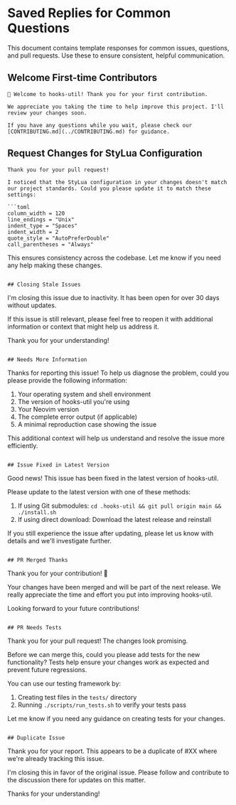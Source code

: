 # Saved Replies for Common Questions

This document contains template responses for common issues, questions, and pull requests. Use these to ensure consistent, helpful communication.

## Welcome First-time Contributors

```
👋 Welcome to hooks-util! Thank you for your first contribution.

We appreciate you taking the time to help improve this project. I'll review your changes soon.

If you have any questions while you wait, please check our [CONTRIBUTING.md](../CONTRIBUTING.md) for guidance.
```

## Request Changes for StyLua Configuration

```
Thank you for your pull request! 

I noticed that the StyLua configuration in your changes doesn't match our project standards. Could you please update it to match these settings:

```toml
column_width = 120
line_endings = "Unix"
indent_type = "Spaces"
indent_width = 2
quote_style = "AutoPreferDouble"
call_parentheses = "Always"
```

This ensures consistency across the codebase. Let me know if you need any help making these changes.
```

## Closing Stale Issues

```
I'm closing this issue due to inactivity. It has been open for over 30 days without updates.

If this issue is still relevant, please feel free to reopen it with additional information or context that might help us address it. 

Thank you for your understanding!
```

## Needs More Information

```
Thanks for reporting this issue! To help us diagnose the problem, could you please provide the following information:

1. Your operating system and shell environment
2. The version of hooks-util you're using
3. Your Neovim version
4. The complete error output (if applicable)
5. A minimal reproduction case showing the issue

This additional context will help us understand and resolve the issue more efficiently.
```

## Issue Fixed in Latest Version

```
Good news! This issue has been fixed in the latest version of hooks-util.

Please update to the latest version with one of these methods:
1. If using Git submodules: `cd .hooks-util && git pull origin main && ./install.sh`
2. If using direct download: Download the latest release and reinstall

If you still experience the issue after updating, please let us know with details and we'll investigate further.
```

## PR Merged Thanks

```
Thank you for your contribution! 🎉

Your changes have been merged and will be part of the next release. We really appreciate the time and effort you put into improving hooks-util.

Looking forward to your future contributions!
```

## PR Needs Tests

```
Thank you for your pull request! The changes look promising.

Before we can merge this, could you please add tests for the new functionality? Tests help ensure your changes work as expected and prevent future regressions.

You can use our testing framework by:
1. Creating test files in the `tests/` directory
2. Running `./scripts/run_tests.sh` to verify your tests pass

Let me know if you need any guidance on creating tests for your changes.
```

## Duplicate Issue

```
Thank you for your report. This appears to be a duplicate of #XX where we're already tracking this issue.

I'm closing this in favor of the original issue. Please follow and contribute to the discussion there for updates on this matter.

Thanks for your understanding!
```
